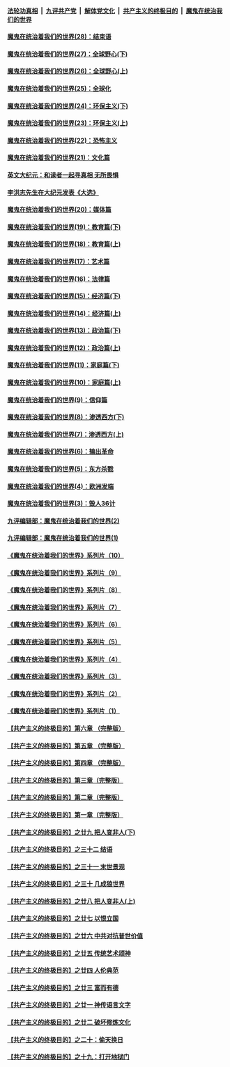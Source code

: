 ####  [法轮功真相](../../../../basic/blob/master/README.md?t=04262302) &nbsp;|&nbsp; [九评共产党](../../../../9ping.md/blob/master/README.md?t=04262302) &nbsp;|&nbsp; [解体党文化](../../../../jtdwh.md/blob/master/README.md?t=04262302)  &nbsp;|&nbsp; [共产主义的终极目的](../../../../gczydzjmd.md/blob/master/README.md?t=04262302) &nbsp;|&nbsp; [魔鬼在统治我们的世界](../../../../mgztzwmdsj.md/blob/master/README.md?t=04262302) 

#### [魔鬼在统治着我们的世界(28)：结束语](../pages/nsc422/n10936246.md?t=04262302) 

#### [魔鬼在统治着我们的世界(27)：全球野心(下)](../pages/nsc422/n10928319.md?t=04262302) 

#### [魔鬼在统治着我们的世界(26)：全球野心(上)](../pages/nsc422/n10900318.md?t=04262302) 

#### [魔鬼在统治着我们的世界(25)：全球化](../pages/nsc422/n10788205.md?t=04262302) 

#### [魔鬼在统治着我们的世界(24)：环保主义(下)](../pages/nsc422/n10695307.md?t=04262302) 

#### [魔鬼在统治着我们的世界(23)：环保主义(上)](../pages/nsc422/n10688613.md?t=04262302) 

#### [魔鬼在统治着我们的世界(22)：恐怖主义](../pages/nsc422/n10614727.md?t=04262302) 

#### [魔鬼在统治着我们的世界(21)：文化篇](../pages/nsc422/n10597706.md?t=04262302) 

#### [英文大纪元：和读者一起寻真相 无所畏惧](../pages/nsc422/n12542027.md?t=04262302) 

#### [李洪志先生在大纪元发表《大选》](../pages/nsc422/n12534746.md?t=04262302) 

#### [魔鬼在统治着我们的世界(20)：媒体篇](../pages/nsc422/n10586579.md?t=04262302) 

#### [魔鬼在统治着我们的世界(19)：教育篇(下)](../pages/nsc422/n10564808.md?t=04262302) 

#### [魔鬼在统治着我们的世界(18)：教育篇(上)](../pages/nsc422/n10526970.md?t=04262302) 

#### [魔鬼在统治着我们的世界(17)：艺术篇](../pages/nsc422/n10499093.md?t=04262302) 

#### [魔鬼在统治着我们的世界(16)：法律篇](../pages/nsc422/n10485969.md?t=04262302) 

#### [魔鬼在统治着我们的世界(15)：经济篇(下)](../pages/nsc422/n10469975.md?t=04262302) 

#### [魔鬼在统治着我们的世界(14)：经济篇(上)](../pages/nsc422/n10457370.md?t=04262302) 

#### [魔鬼在统治着我们的世界(13)：政治篇(下)](../pages/nsc422/n10448270.md?t=04262302) 

#### [魔鬼在统治着我们的世界(12)：政治篇(上)](../pages/nsc422/n10444576.md?t=04262302) 

#### [魔鬼在统治着我们的世界(11)：家庭篇(下)](../pages/nsc422/n10440961.md?t=04262302) 

#### [魔鬼在统治着我们的世界(10)：家庭篇(上)](../pages/nsc422/n10435448.md?t=04262302) 

#### [魔鬼在统治着我们的世界(9)：信仰篇](../pages/nsc422/n10432159.md?t=04262302) 

#### [魔鬼在统治着我们的世界(8)：渗透西方(下)](../pages/nsc422/n10429603.md?t=04262302) 

#### [魔鬼在统治着我们的世界(7)：渗透西方(上)](../pages/nsc422/n10426013.md?t=04262302) 

#### [魔鬼在统治着我们的世界(6)：输出革命](../pages/nsc422/n10421536.md?t=04262302) 

#### [魔鬼在统治着我们的世界(5)：东方杀戮](../pages/nsc422/n10417707.md?t=04262302) 

#### [魔鬼在统治着我们的世界(4)：欧洲发端](../pages/nsc422/n10414890.md?t=04262302) 

#### [魔鬼在统治着我们的世界(3)：毁人36计](../pages/nsc422/n10411583.md?t=04262302) 

#### [九评编辑部：魔鬼在统治着我们的世界(2)](../pages/nsc422/n10410036.md?t=04262302) 

#### [九评编辑部：魔鬼在统治着我们的世界(1)](../pages/nsc422/n10406825.md?t=04262302) 

#### [《魔鬼在统治着我们的世界》系列片（10）](../pages/nsc422/n12292670.md?t=04262302) 

#### [《魔鬼在统治着我们的世界》系列片（9）](../pages/nsc422/n12290859.md?t=04262302) 

#### [《魔鬼在统治着我们的世界》系列片（8）](../pages/nsc422/n12287445.md?t=04262302) 

#### [《魔鬼在统治着我们的世界》系列片（7）](../pages/nsc422/n12283425.md?t=04262302) 

#### [《魔鬼在统治着我们的世界》系列片（6）](../pages/nsc422/n12282314.md?t=04262302) 

#### [《魔鬼在统治着我们的世界》系列片（5）](../pages/nsc422/n12281419.md?t=04262302) 

#### [《魔鬼在统治着我们的世界》系列片（4）](../pages/nsc422/n12274024.md?t=04262302) 

#### [《魔鬼在统治着我们的世界》系列片（3）](../pages/nsc422/n12271322.md?t=04262302) 

#### [《魔鬼在统治着我们的世界》系列片（2）](../pages/nsc422/n12269049.md?t=04262302) 

#### [《魔鬼在统治着我们的世界》系列片（1）](../pages/nsc422/n12267575.md?t=04262302) 

#### [【共产主义的终极目的】第六章 （完整版）](../pages/nsc422/n11428913.md?t=04262302) 

#### [【共产主义的终极目的】第五章 （完整版）](../pages/nsc422/n11428912.md?t=04262302) 

#### [【共产主义的终极目的】第四章 （完整版）](../pages/nsc422/n11428907.md?t=04262302) 

#### [【共产主义的终极目的】第三章（完整版）](../pages/nsc422/n11428848.md?t=04262302) 

#### [【共产主义的终极目的】第二章（完整版）](../pages/nsc422/n11428831.md?t=04262302) 

#### [【共产主义的终极目的】第一章（完整版）](../pages/nsc422/n11417651.md?t=04262302) 

#### [【共产主义的终极目的】之廿九 把人变非人(下)](../pages/nsc422/n11344140.md?t=04262302) 

#### [【共产主义的终极目的】之三十二 结语](../pages/nsc422/n11360535.md?t=04262302) 

#### [【共产主义的终极目的】之三十一 末世景观](../pages/nsc422/n11351129.md?t=04262302) 

#### [【共产主义的终极目的】之三十 几成狼世界](../pages/nsc422/n11348280.md?t=04262302) 

#### [【共产主义的终极目的】之廿八 把人变非人(上)](../pages/nsc422/n11340492.md?t=04262302) 

#### [【共产主义的终极目的】之廿七 以恨立国](../pages/nsc422/n11336944.md?t=04262302) 

#### [【共产主义的终极目的】之廿六 中共对抗普世价值](../pages/nsc422/n11324785.md?t=04262302) 

#### [【共产主义的终极目的】之廿五 传统艺术颂神](../pages/nsc422/n11296396.md?t=04262302) 

#### [【共产主义的终极目的】之廿四 人伦典范](../pages/nsc422/n11296397.md?t=04262302) 

#### [【共产主义的终极目的】之廿三 富而有德](../pages/nsc422/n11283598.md?t=04262302) 

#### [【共产主义的终极目的】之廿一 神传语言文字](../pages/nsc422/n11263265.md?t=04262302) 

#### [【共产主义的终极目的】之廿二 破坏修炼文化](../pages/nsc422/n11245728.md?t=04262302) 

#### [【共产主义的终极目的】之二十：偷天换日](../pages/nsc422/n11238846.md?t=04262302) 

#### [【共产主义的终极目的】之十九：打开地狱门](../pages/nsc422/n11206376.md?t=04262302) 


